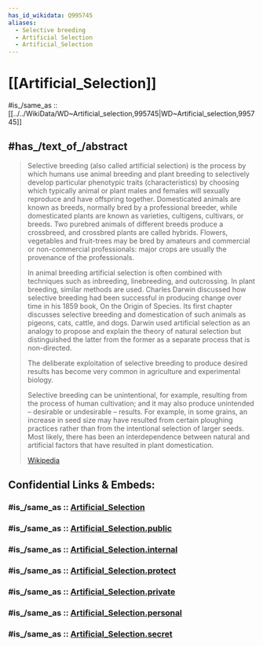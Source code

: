 ```yaml
---
has_id_wikidata: Q995745
aliases:
  - Selective breeding
  - Artificial Selection
  - Artificial_Selection
---
```


# [[Artificial_Selection]] 

#is_/same_as :: [[../../WikiData/WD~Artificial_selection,995745|WD~Artificial_selection,995745]] 

## #has_/text_of_/abstract 

> Selective breeding (also called artificial selection) is the process by which humans use animal breeding and plant breeding to selectively develop particular phenotypic traits (characteristics) by choosing which typically animal or plant males and females will sexually reproduce and have offspring together. Domesticated animals are known as breeds, normally bred by a professional breeder, while domesticated plants are known as varieties, cultigens, cultivars, or breeds. Two purebred animals of different breeds produce a crossbreed, and crossbred plants are called hybrids. Flowers, vegetables and fruit-trees may be bred by amateurs and commercial or non-commercial professionals: major crops are usually the provenance of the professionals.
>
> In animal breeding artificial selection is often combined with techniques such as inbreeding, linebreeding, and outcrossing. In plant breeding, similar methods are used. Charles Darwin discussed how selective breeding had been successful in producing change over time in his 1859 book, On the Origin of Species. Its first chapter discusses selective breeding and domestication of such animals as pigeons, cats, cattle, and dogs. Darwin used artificial selection as an analogy to propose and explain the theory of natural selection but distinguished the latter from the former as a separate process that is non-directed.
>
> The deliberate exploitation of selective breeding to produce desired results has become very common in agriculture and experimental biology.
>
> Selective breeding can be unintentional, for example, resulting from the process of human cultivation; and it may also produce unintended – desirable or undesirable – results. For example, in some grains, an increase in seed size may have resulted from certain ploughing practices rather than from the intentional selection of larger seeds. Most likely, there has been an interdependence between natural and artificial factors that have resulted in plant domestication.
>
> [Wikipedia](https://en.wikipedia.org/wiki/Selective%20breeding) 


## Confidential Links & Embeds: 

### #is_/same_as :: [Artificial_Selection](/_Standards/bio/Reproduction/Artificial_Selection.md) 

### #is_/same_as :: [Artificial_Selection.public](/_public/bio/Reproduction/Artificial_Selection.public.md) 

### #is_/same_as :: [Artificial_Selection.internal](/_internal/bio/Reproduction/Artificial_Selection.internal.md) 

### #is_/same_as :: [Artificial_Selection.protect](/_protect/bio/Reproduction/Artificial_Selection.protect.md) 

### #is_/same_as :: [Artificial_Selection.private](/_private/bio/Reproduction/Artificial_Selection.private.md) 

### #is_/same_as :: [Artificial_Selection.personal](/_personal/bio/Reproduction/Artificial_Selection.personal.md) 

### #is_/same_as :: [Artificial_Selection.secret](/_secret/bio/Reproduction/Artificial_Selection.secret.md)

